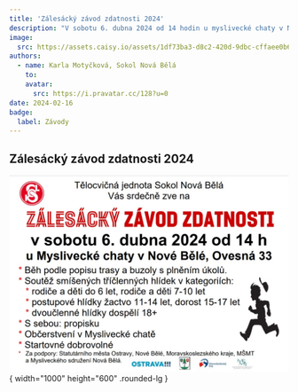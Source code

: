 ```yaml
---
title: 'Zálesácký závod zdatnosti 2024'
description: "V sobotu 6. dubna 2024 od 14 hodin u myslivecké chaty v Nové Bělé, Ovesná 33."
image:
  src: https://assets.caisy.io/assets/1df73ba3-d8c2-420d-9dbc-cffaee0b6f4d/6443db07-300d-4342-b9aa-0d4d896452a1/b5d8be4c-f453-401c-975f-0635b1e6c9cf/zalesackyzavod2024.jpeg?original
authors:
  - name: Karla Motyčková, Sokol Nová Bělá
    to: 
    avatar:
      src: https://i.pravatar.cc/128?u=0
date: 2024-02-16
badge:
  label: Závody
---
```


## Zálesácký závod zdatnosti 2024

![Cryto](/blog/zalesacky-zavod-2024.jpeg){ width="1000" height="600" .rounded-lg }


